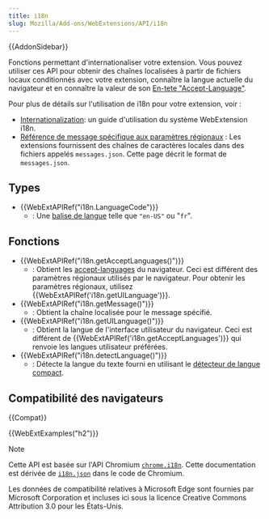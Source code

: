```yaml
---
title: i18n
slug: Mozilla/Add-ons/WebExtensions/API/i18n
---
```


{{AddonSidebar}}

Fonctions permettant d'internationaliser votre extension. Vous pouvez utiliser ces API pour obtenir des chaînes localisées à partir de fichiers locaux conditionnés avec votre extension, connaître la langue actuelle du navigateur et en connaître la valeur de son [En-tete "Accept-Language"](/fr/docs/Web/HTTP/Content_negotiation#The_Accept-Language_header).

Pour plus de détails sur l'utilisation de i18n pour votre extension, voir :

- [Internationalization](/fr/Add-ons/WebExtensions/Internationalization): un guide d'utilisation du système WebExtension i18n.
- [Référence de message spécifique aux paramètres régionaux](/fr/Add-ons/WebExtensions/API/i18n/Locale-Specific_Message_reference)&nbsp;: Les extensions fournissent des chaînes de caractères locales dans des fichiers appelés `messages.json`. Cette page décrit le format de `messages.json`.

## Types

- {{WebExtAPIRef("i18n.LanguageCode")}}
  - : Une [balise de langue](https://www.w3.org/Protocols/rfc2616/rfc2616-sec3.html#sec3.10) telle que `"en-US"` ou "`fr`".

## Fonctions

- {{WebExtAPIRef("i18n.getAcceptLanguages()")}}
  - : Obtient les [accept-languages](/fr/docs/Web/HTTP/Content_negotiation#The_Accept-Language_header) du navigateur. Ceci est différent des paramètres régionaux utilisés par le navigateur. Pour obtenir les paramètres régionaux, utilisez {{WebExtAPIRef('i18n.getUILanguage')}}.
- {{WebExtAPIRef("i18n.getMessage()")}}
  - : Obtient la chaîne localisée pour le message spécifié.
- {{WebExtAPIRef("i18n.getUILanguage()")}}
  - : Obtient la langue de l'interface utilisateur du navigateur. Ceci est différent de {{WebExtAPIRef('i18n.getAcceptLanguages')}} qui renvoie les langues utilisateur préférées.
- {{WebExtAPIRef("i18n.detectLanguage()")}}
  - : Détecte la langue du texte fourni en utilisant le [détecteur de langue compact](https://github.com/CLD2Owners/cld2).

## Compatibilité des navigateurs

{{Compat}}

{{WebExtExamples("h2")}}

> [!NOTE]
> Cette API est basée sur l'API Chromium [`chrome.i18n`](https://developer.chrome.com/docs/extensions/reference/api/i18n?hl=fr). Cette documentation est dérivée de [`i18n.json`](https://chromium.googlesource.com/chromium/src/+/master/chrome/common/extensions/api/i18n.json) dans le code de Chromium.
>
> Les données de compatibilité relatives à Microsoft Edge sont fournies par Microsoft Corporation et incluses ici sous la licence Creative Commons Attribution 3.0 pour les États-Unis.
